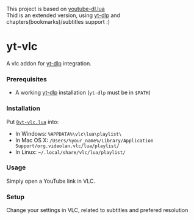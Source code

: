 This project is based on <a href="https://github.com/mjasny/vlc-youtubeDL">youtube-dl.lua</a><br>
Thid is an extended version, using [yt-dlp](https://github.com/yt-dlp/yt-dlp) and chapters(bookmarks)/subtitles support :)<br>

# yt-vlc
A vlc addon for [yt-dlp](https://github.com/yt-dlp/yt-dlp) integration.

### Prerequisites
- A working [yt-dlp](https://github.com/yt-dlp/yt-dlp) installation (`yt-dlp` must be in `$PATH`)

### Installation
Put [`0yt-vlc.lua`](https://raw.githubusercontent.com/donisos1146/yt-vlc/refs/heads/main/0yt-dlp.lua) into:
- In Windows: `%APPDATA%\vlc\lua\playlist\`
- In Mac OS X: `/Users/%your_name%/Library/Application Support/org.videolan.vlc/lua/playlist/`
- In Linux: `~/.local/share/vlc/lua/playlist/`

### Usage
Simply open a YouTube link in VLC.

### Setup
Change your settings in VLC, related to subtitles and prefered resolution
 
